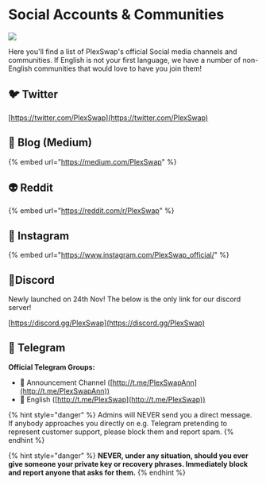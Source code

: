 # Social Accounts & Communities

![](../.gitbook/assets/socials-communities-header.png)

Here you'll find a list of PlexSwap's official Social media channels and communities. If English is not your first language, we have a number of non-English communities that would love to have you join them!

## 🐦 Twitter

[https://twitter.com/PlexSwap](https://twitter.com/PlexSwap)

## 📰 Blog (Medium)

{% embed url="https://medium.com/PlexSwap" %}

## 👽 Reddit

{% embed url="https://reddit.com/r/PlexSwap" %}

## 🤳 Instagram

{% embed url="https://www.instagram.com/PlexSwap_official/" %}

## 🤖Discord

Newly launched on 24th Nov! The below is the only link for our discord server!

[https://discord.gg/PlexSwap](https://discord.gg/PlexSwap)

## 💬 Telegram

**Official Telegram Groups:**

* 📣 Announcement Channel ([http://t.me/PlexSwapAnn](http://t.me/PlexSwapAnn))
* 🥞 English ([http://t.me/PlexSwap](http://t.me/PlexSwap))

{% hint style="danger" %}
Admins will NEVER send you a direct message. If anybody approaches you directly on e.g. Telegram pretending to represent customer support, please block them and report spam.
{% endhint %}

{% hint style="danger" %}
**NEVER, under any situation, should you ever give someone your private key or recovery phrases. Immediately block and report anyone that asks for them.**
{% endhint %}
